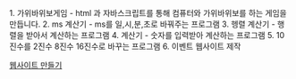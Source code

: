 <!DOCTYPE html>
<html lang="ko">
<head>
  <meta charset="UTF-8">
  <meta http-equiv="X-UA-Compatible" content="IE=edge">
  <meta name="viewport" content="width=device-width, initial-scale=1.0">
  <title>다양한 웹사이트 만들기</title>
</head>
<body>
  <p>1. 가위바위보게임
- html 과 자바스크립트를 통해 컴퓨터와 가위바위보를 하는 게임을 만듭니다.
2. ms 계산기
- ms를 일,시,분,초로 바꿔주는 프로그램
3. 헹렬 계산기
- 행렬을 받아서 계산하는 프로그램
4. 계산기
- 숫자를 입력받아 계산하는 프로그램
5. 10진수를 2진수 8진수 16진수로 바꾸는 프로그램
6. 이벤트 웹사이트 제작 </p>
  <a href="../wabsite_festival/wabsite_festival.html">웹사이트 만들기</a>
</body>
</html>
